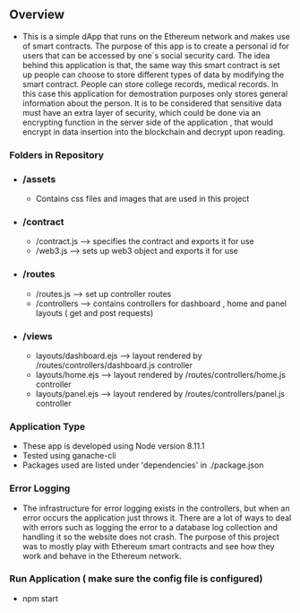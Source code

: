  ## Overview

  * This is a simple dApp that runs on the Ethereum network and makes use of smart contracts. The purpose of this app is to create a personal id for users that can be accessed by one`s social security card. The idea behind this application is that, the same way this smart contract is set up people can choose to store different types of data by modifying the smart contract. People can store college records, medical records. In this case this application for demostration purposes only stores general information about the person. It is to be considered that sensitive data must have an extra layer of security, which could be done via an encrypting function in the server side of the application , that would encrypt in data insertion into the blockchain and decrypt upon reading.

### Folders in Repository

* ### /assets
	* Contains css files and images that are used in this project

* ### /contract
	* /contract.js --> specifies the contract and exports it for use
    * /web3.js --> sets up web3 object and exports it for use

* ### /routes
	* /routes.js --> set up controller routes
    * /controllers --> contains controllers for dashboard , home and panel layouts ( get and post requests)

* ### /views
	* layouts/dashboard.ejs  --> layout rendered by /routes/controllers/dashboard.js controller
    * layouts/home.ejs       --> layout rendered by /routes/controllers/home.js controller
    * layouts/panel.ejs      --> layout rendered by /routes/controllers/panel.js controller


### Application Type

 * These app is developed using Node version 8.11.1
 * Tested using ganache-cli 
 * Packages used are listed under 'dependencies' in ./package.json

 

### Error Logging

- The infrastructure for error logging exists in the controllers, but when an error occurs the application just throws it. There are a lot of ways to deal with 
  errors such as logging the error to a database log collection and handling it so the website does not crash. The purpose of this project was to mostly play with Ethereum smart
  contracts and see how they work and behave in the Ethereum network.

 
### Run Application ( make sure the config file is configured)

 * npm start

   